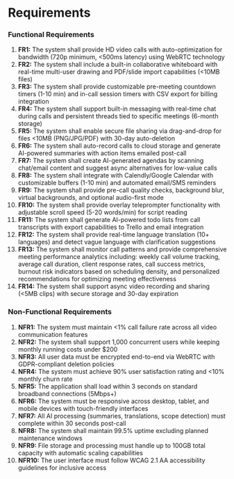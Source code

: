 # Requirements

### Functional Requirements

1. **FR1:** The system shall provide HD video calls with auto-optimization for bandwidth (720p minimum, <500ms latency) using WebRTC technology
2. **FR2:** The system shall include a built-in collaborative whiteboard with real-time multi-user drawing and PDF/slide import capabilities (<10MB files)
3. **FR3:** The system shall provide customizable pre-meeting countdown timers (1-10 min) and in-call session timers with CSV export for billing integration
4. **FR4:** The system shall support built-in messaging with real-time chat during calls and persistent threads tied to specific meetings (6-month storage)
5. **FR5:** The system shall enable secure file sharing via drag-and-drop for files <10MB (PNG/JPG/PDF) with 30-day auto-deletion
6. **FR6:** The system shall auto-record calls to cloud storage and generate AI-powered summaries with action items emailed post-call
7. **FR7:** The system shall create AI-generated agendas by scanning chat/email content and suggest async alternatives for low-value calls
8. **FR8:** The system shall integrate with Calendly/Google Calendar with customizable buffers (1-10 min) and automated email/SMS reminders
9. **FR9:** The system shall provide pre-call quality checks, background blur, virtual backgrounds, and optional audio-first mode
10. **FR10:** The system shall provide overlay teleprompter functionality with adjustable scroll speed (5-20 words/min) for script reading
11. **FR11:** The system shall generate AI-powered todo lists from call transcripts with export capabilities to Trello and email integration
12. **FR12:** The system shall provide real-time language translation (10+ languages) and detect vague language with clarification suggestions
13. **FR13:** The system shall monitor call patterns and provide comprehensive meeting performance analytics including: weekly call volume tracking, average call duration, client response rates, call success metrics, burnout risk indicators based on scheduling density, and personalized recommendations for optimizing meeting effectiveness
14. **FR14:** The system shall support async video recording and sharing (<5MB clips) with secure storage and 30-day expiration

### Non-Functional Requirements

1. **NFR1:** The system must maintain <1% call failure rate across all video communication features
2. **NFR2:** The system shall support 1,000 concurrent users while keeping monthly running costs under $200
3. **NFR3:** All user data must be encrypted end-to-end via WebRTC with GDPR-compliant deletion policies
4. **NFR4:** The system must achieve 90% user satisfaction rating and <10% monthly churn rate
5. **NFR5:** The application shall load within 3 seconds on standard broadband connections (5Mbps+)
6. **NFR6:** The system must be responsive across desktop, tablet, and mobile devices with touch-friendly interfaces
7. **NFR7:** All AI processing (summaries, translations, scope detection) must complete within 30 seconds post-call
8. **NFR8:** The system shall maintain 99.5% uptime excluding planned maintenance windows
9. **NFR9:** File storage and processing must handle up to 100GB total capacity with automatic scaling capabilities
10. **NFR10:** The user interface must follow WCAG 2.1 AA accessibility guidelines for inclusive access
